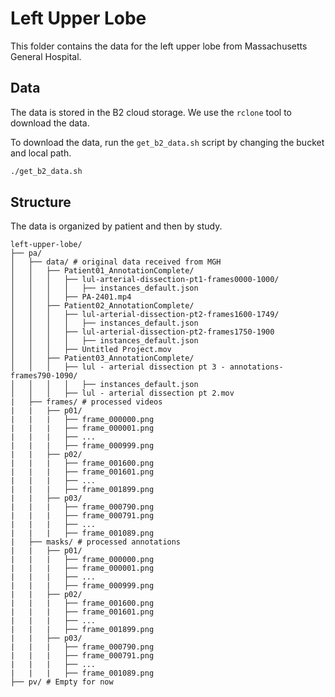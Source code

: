 # Left Upper Lobe

This folder contains the data for the left upper lobe from Massachusetts General Hospital.

## Data

The data is stored in the B2 cloud storage. We use the `rclone` tool to download the data.

To download the data, run the `get_b2_data.sh` script by changing the bucket and local path.

```bash
./get_b2_data.sh
```

## Structure

The data is organized by patient and then by study.

```
left-upper-lobe/
├── pa/
│   ├── data/ # original data received from MGH
│   │   ├── Patient01_AnnotationComplete/
│   │   │   ├── lul-arterial-dissection-pt1-frames0000-1000/
│   │   │   │   ├── instances_default.json
│   │   │   ├── PA-2401.mp4
│   │   ├── Patient02_AnnotationComplete/
│   │   │   ├── lul-arterial-dissection-pt2-frames1600-1749/
│   │   │   │   ├── instances_default.json
│   │   │   ├── lul-arterial-dissection-pt2-frames1750-1900
│   │   │   │   ├── instances_default.json
│   │   │   ├── Untitled Project.mov
│   │   ├── Patient03_AnnotationComplete/
│   │   │   ├── lul - arterial dissection pt 3 - annotations-frames790-1090/
│   │   │   │   ├── instances_default.json
│   │   │   ├── lul - arterial dissection pt 2.mov
|   ├── frames/ # processed videos
|   |   ├── p01/
|   |   |   ├── frame_000000.png
|   |   |   ├── frame_000001.png
|   |   |   ├── ...
|   |   |   ├── frame_000999.png
|   |   ├── p02/
|   |   |   ├── frame_001600.png
|   |   |   ├── frame_001601.png
|   |   |   ├── ...
|   |   |   ├── frame_001899.png
|   |   ├── p03/
|   |   |   ├── frame_000790.png
|   |   |   ├── frame_000791.png
|   |   |   ├── ...
|   |   |   ├── frame_001089.png
|   ├── masks/ # processed annotations
|   |   ├── p01/
|   |   |   ├── frame_000000.png
|   |   |   ├── frame_000001.png
|   |   |   ├── ...
|   |   |   ├── frame_000999.png
|   |   ├── p02/
|   |   |   ├── frame_001600.png
|   |   |   ├── frame_001601.png
|   |   |   ├── ...
|   |   |   ├── frame_001899.png
|   |   ├── p03/
|   |   |   ├── frame_000790.png
|   |   |   ├── frame_000791.png
|   |   |   ├── ...
|   |   |   ├── frame_001089.png
├── pv/ # Empty for now
```